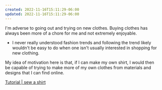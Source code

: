 ```yaml
---
created: 2022-11-16T15:11:29-06:00
updated: 2022-11-16T15:11:29-06:00
---
```

I'm adverse to going out and trying on new clothes.
Buying clothes has always been more of a chore for me and not extremely enjoyable.

- I never really understood fashion trends and following the trend likely wouldn't be easy to do when one isn't usually interested in shopping for new clothing.

My idea of motivation here is that, if I can make my own shirt, I would then be capable of trying to make more of my own clothes from materials and designs that I can find online.

[Tutorial | sew a shirt](https://www.wikihow.com/Sew-a-Shirt)
